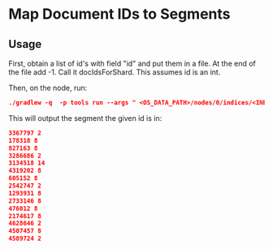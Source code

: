 # Map Document IDs to Segments

## Usage

First, obtain a list of id's with field "id" and put them in a file. At the end of the file add -1. Call it docIdsForShard. This assumes id is an int.

Then, on the node, run:
```json
./gradlew -q  -p tools run --args " <OS_DATA_PATH>/nodes/0/indices/<INDEX_ID>/<SHARD_ID>/index/ /tmp/segments.txt" < docIdsForShard.txt
```

This will output the segment the given id is in:
```json
3367797 2
178318 8
827163 8
3286686 2
3134518 14
4319202 8
605152 8
2542747 2
1293931 8
2733146 8
476012 8
2174617 8
4628646 2
4507457 8
4589724 2
```
